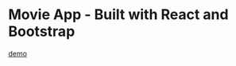 # Movie App - Built with React and Bootstrap

[](https://portfolio-next-js-iota.vercel.app/_next/image?url=%2Fassets%2Fmovieapp.png&w=1920&q=75)

[demo](https://moviehub56.netlify.app/)
